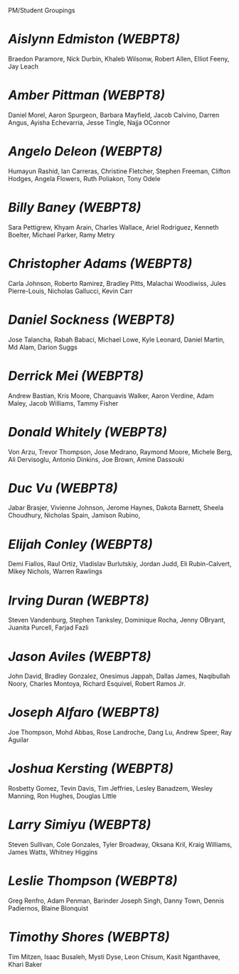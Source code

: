 PM/Student Groupings
# *Aislynn Edmiston (WEBPT8)*
Braedon Paramore, Nick Durbin, Khaleb Wilsonw, Robert Allen, Elliot Feeny, Jay Leach

# *Amber Pittman (WEBPT8)*    
Daniel Morel, Aaron Spurgeon, Barbara Mayfield, Jacob Calvino, Darren Angus, Ayisha Echevarria, Jesse Tingle, Najja OConnor

# *Angelo Deleon (WEBPT8)*
Humayun Rashid, Ian Carreras, Christine Fletcher, Stephen Freeman, Clifton Hodges, Angela Flowers, Ruth Poliakon, Tony Odele

# *Billy Baney (WEBPT8)*  
Sara Pettigrew, Khyam Arain, Charles Wallace, Ariel Rodriguez, Kenneth Boelter, Michael Parker, Ramy Metry

# *Christopher Adams (WEBPT8)*    
Carla Johnson, Roberto Ramirez, Bradley Pitts, Malachai Woodiwiss, Jules Pierre-Louis, Nicholas Gallucci, Kevin Carr

# *Daniel Sockness (WEBPT8)*  
Jose Talancha, Rabah Babaci, Michael Lowe, Kyle Leonard, Daniel Martin, Md Alam, Darion Suggs

# *Derrick Mei (WEBPT8)*  
Andrew Bastian, Kris Moore, Charquavis Walker, Aaron Verdine, Adam Maley, Jacob Williams, Tammy Fisher

# *Donald Whitely (WEBPT8)*   
Von Arzu, Trevor Thompson, Jose Medrano, Raymond Moore, Michele Berg, Ali Dervisoglu, Antonio Dinkins, Joe Brown, Amine Dassouki

# *Duc Vu (WEBPT8)*   
Jabar Brasjer, Vivienne Johnson, Jerome Haynes, Dakota Barnett, Sheela Choudhury, Nicholas Spain, Jamison Rubino,

# *Elijah Conley (WEBPT8)*    
Demi Fiallos, Raul Ortiz, Vladislav Burlutskiy, Jordan Judd, Eli Rubin-Calvert, Mikey Nichols, Warren Rawlings

# *Irving Duran (WEBPT8)* 
Steven Vandenburg, Stephen Tanksley, Dominique Rocha, Jenny OBryant, Juanita Purcell, Farjad Fazli

# *Jason Aviles (WEBPT8)* 
John David, Bradley Gonzalez, Onesimus Jappah, Dallas James, Naqibullah Noory, Charles Montoya, Richard Esquivel, Robert Ramos Jr.

# *Joseph Alfaro (WEBPT8)*    
Joe Thompson, Mohd Abbas, Rose Landroche, Dang Lu, Andrew Speer, Ray Aguilar

# *Joshua Kersting (WEBPT8)*  
Rosbetty Gomez, Tevin Davis, Tim Jeffries, Lesley Banadzem, Wesley Manning, Ron Hughes, Douglas Little

# *Larry Simiyu (WEBPT8)* 
Steven Sullivan, Cole Gonzales, Tyler Broadway, Oksana Kril, Kraig Williams, James Watts, Whitney Higgins

# *Leslie Thompson (WEBPT8)*  
Greg Renfro, Adam Penman, Barinder Joseph Singh, Danny Town, Dennis Padiernos, Blaine Blonquist

# *Timothy Shores (WEBPT8)*   
Tim Mitzen, Isaac Busaleh, Mysti Dyse, Leon Chisum, Kasit Nganthavee, Khari Baker
